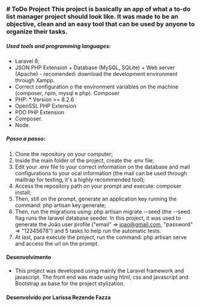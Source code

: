 <p align="center"></p>
<h3 align="left">
# ToDo Project
  This project is basically an app of what a to-do list manager project should look like. It was made to be an objective, clean and an easy tool that can be used by anyone to organize their tasks.

##### Used tools and programming languages: 
* Laravel 8;
* JSON PHP Extension + Database (MySQL, SQLite) + Web server (Apache) - recomended: download the development environment through Xampp.
* Correct configuration o the environment variables on the machine (composer, npm, mysql e php).
Composer
* PHP: * Version >= 8.2.6
* OpenSSL PHP Extension 
* PDO PHP Extension 
* Composer.
* Node.

##### Passo a passo:
1. Clone the repository on your computer;
2. Inside the main folder of the project, create the .env file; 
3. Edit your .env file to your correct information on the database and mail configurations to your ocal information (the mail can be used through mailtrap for testing, it's a highly recommended tool);
4. Access the repository path on your prompt and execute: composer install;
5. Then, still on the prompt, generate an application key running the command: php artisan key:generate;
6. Then, run the migrations using: php artisan migrate --seed (the --seed flag runs the laravel database seeder. In this project, it was used to generate the João user profile ("email" => joao@gmail.com, "password" => "12345678") and 5 tasks to help run the automatic tests.
7. At last, para execute the project, run the command: php artisan serve and access the url on the prompt.

#### Desenvolvimento 

* This project was developed using mainly the Laravel framework and javascript. The front end was made using html, css and javascript and Bootstrap as base for the project 
stylization.

#### Desenvolvido por Larissa Rezende Fazza ####
